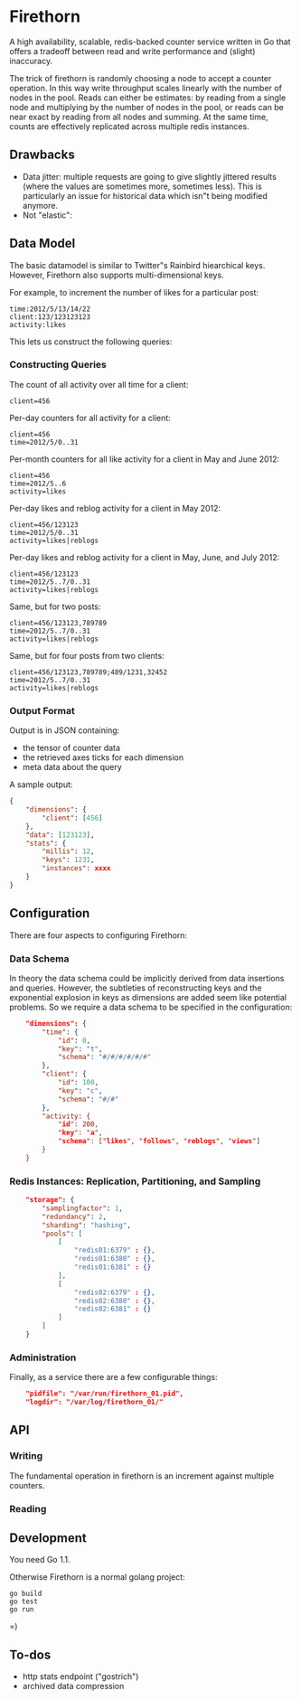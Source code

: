 # Firethorn
A high availability, scalable, redis-backed counter service written in Go that offers a tradeoff between read and write performance and (slight) inaccuracy.

The trick of firethorn is randomly choosing a node to accept a counter operation. In this way write throughput scales linearly with the number of nodes in the pool. Reads can either be estimates: by reading from a single node and multiplying by the number of nodes in the pool, or reads can be near exact by reading from all nodes and summing. At the same time, counts are effectively replicated across multiple redis instances.

## Drawbacks
* Data jitter: multiple requests are going to give slightly jittered results (where the values are sometimes more, sometimes less). This is particularly an issue for historical data which isn"t being modified anymore.
* Not "elastic": 


## Data Model
The basic datamodel is similar to Twitter"s Rainbird hiearchical keys. However, Firethorn also supports multi-dimensional keys.

For example, to increment the number of likes for a particular post:

    time:2012/5/13/14/22
    client:123/123123123
    activity:likes

This lets us construct the following queries:

### Constructing Queries


The count of all activity over all time for a client:

	client=456

Per-day counters for all activity for a client:

	client=456
	time=2012/5/0..31

Per-month counters for all like activity for a client in May and June 2012:

	client=456
	time=2012/5..6
	activity=likes

Per-day likes and reblog activity for a client in May 2012:

	client=456/123123
	time=2012/5/0..31
	activity=likes|reblogs

Per-day likes and reblog activity for a client in May, June, and July 2012:

	client=456/123123
	time=2012/5..7/0..31
	activity=likes|reblogs

Same, but for two posts:

	client=456/123123,789789
	time=2012/5..7/0..31
	activity=likes|reblogs

Same, but for four posts from two clients:

	client=456/123123,789789;489/1231,32452
	time=2012/5..7/0..31
	activity=likes|reblogs

### Output Format
Output is in JSON containing:

* the tensor of counter data
* the retrieved axes ticks for each dimension
* meta data about the query

A sample output:

```json
{
	"dimensions": {
		"client": [456]
	},
	"data": [123123],
	"stats": {
		"millis": 12,
		"keys": 1231,
		"instances": xxxx
	}
}
```

## Configuration
There are four aspects to configuring Firethorn:

### Data Schema
In theory the data schema could be implicitly derived from data insertions and queries. However, the subtleties of reconstructing keys and the exponential explosion in keys as dimensions are added seem like potential problems. So we require a data schema to be specified in the configuration:

```json
	"dimensions": {
		"time": {
			"id": 0,
			"key": "t",
			"schema": "#/#/#/#/#/#"
		},
		"client": {
			"id": 100,
			"key": "c",
			"schema": "#/#"
		},
		"activity: {
			"id": 200,
			"key": "a",
			"schema": ["likes", "follows", "reblogs", "views"]
		}
	}
```



### Redis Instances: Replication, Partitioning, and Sampling

```json
	"storage": {
		"samplingfactor": 1,
		"redundancy": 2,
		"sharding": "hashing",
		"pools": [
			[
				"redis01:6379" : {},
				"redis01:6380" : {},
				"redis01:6381" : {}
			],
			[
				"redis02:6379" : {},
				"redis02:6380" : {},
				"redis02:6381" : {}
			]
		]
	}
```


### Administration

Finally, as a service there are a few configurable things:

```json
	"pidfile": "/var/run/firethorn_01.pid",
	"logdir": "/var/log/firethorn_01/"
```


## API
### Writing
The fundamental operation in firethorn is an increment against multiple counters.

### Reading


## Development

You need Go 1.1.

Otherwise Firethorn is a normal golang project:

    go build
    go test
    go run

=)



## To-dos
* http stats endpoint ("gostrich")
* archived data compression
